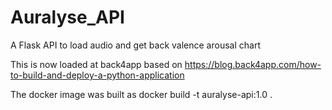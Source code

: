 # Auralyse_API

A Flask API to load audio and get back valence arousal chart  

This is now loaded at back4app based on https://blog.back4app.com/how-to-build-and-deploy-a-python-application  

The docker image was built as docker build -t auralyse-api:1.0 .  


